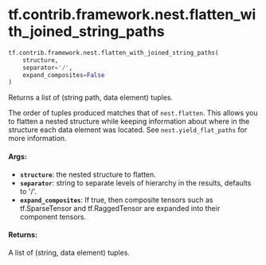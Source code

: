 <div itemscope itemtype="http://developers.google.com/ReferenceObject">
<meta itemprop="name" content="tf.contrib.framework.nest.flatten_with_joined_string_paths" />
<meta itemprop="path" content="Stable" />
</div>

# tf.contrib.framework.nest.flatten_with_joined_string_paths

``` python
tf.contrib.framework.nest.flatten_with_joined_string_paths(
    structure,
    separator='/',
    expand_composites=False
)
```

Returns a list of (string path, data element) tuples.

The order of tuples produced matches that of `nest.flatten`. This allows you
to flatten a nested structure while keeping information about where in the
structure each data element was located. See `nest.yield_flat_paths`
for more information.

#### Args:

* <b>`structure`</b>: the nested structure to flatten.
* <b>`separator`</b>: string to separate levels of hierarchy in the results, defaults
    to '/'.
* <b>`expand_composites`</b>: If true, then composite tensors such as tf.SparseTensor
     and tf.RaggedTensor are expanded into their component tensors.


#### Returns:

A list of (string, data element) tuples.